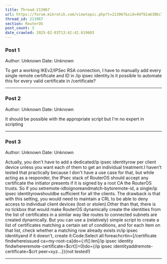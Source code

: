 ```yaml
---
title: Thread-213967
url: https://forum.mikrotik.com/viewtopic.php?t=213967&sid=49f92a630bc7970d8ca50523be880e8f
thread_id: 213967
section: RouterOS
post_count: 3
date_crawled: 2025-02-03T13:42:42.619603
---
```


### Post 1
Author: Unknown
Date: Unknown

To get a working IKEv2/IPSec RSA connection, I have to manually add every single remote certificate and ID in /ip ipsec identity.Is it possible to automate this for every valid certificate in /certificate?

---
### Post 2
Author: Unknown
Date: Unknown

It should be possible with the appropriate script but I'm no expert in scripting

---
### Post 3
Author: Unknown
Date: Unknown

Actually, you don't have to add a dedicated/ip ipsec identityrow per client device unless you want each of them to get an individual treatment.I haven't tested that practically because I don't have a use case for that, but while acting as a responder, the IPsec stack of RouterOS should accept any certificate the initiator presents if it is signed by a root CA the RouterOS trusts. So if you setremote-idtoignoreandmatch-bytoremote-id, a single/ip ipsec identityrowshouldbe sufficient for all the clients. The drawback is that with this setting, you would need to maintain a CRL to be able to deny access to individual client devices (lost or stolen).Other than that, there is no tickbox that would make RouterOS dynamically create the identities from the list of certificates in a similar way like routes to connected subnets are created dynamically. But you can use a (relatively) simple script to create a list of certificates matching a certain set of conditions, and for each item on that list, check whether a matching row already exists in/ip ipsec identityand if it doesn't, create it:Code:Select all:foreachcrtin=[/certificate findwhereissued ca=my-root-ca]do={:if([:len[/ip ipsec identity findwhereremote-certificate=$crt]]=0)do={/ip ipsec identityaddremote-certificate=$crt peer=xyz...}}(not tested!)

---
